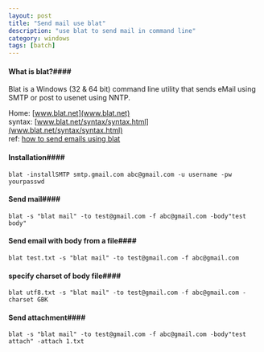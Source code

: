 ```yaml
---
layout: post
title: "Send mail use blat"
description: "use blat to send mail in command line"
category: windows
tags: [batch]
---
```


#### What is blat?####  
Blat is a Windows (32 & 64 bit) command line utility that sends eMail using SMTP or post to usenet using NNTP.  

Home: [www.blat.net](www.blat.net)  
syntax: [www.blat.net/syntax/syntax.html](www.blat.net/syntax/syntax.html)  
ref: [how to send emails using blat](www.cybergav.in/2010/10/28/how-to-send-emails-using-blat/)  

#### Installation####  
`blat -installSMTP smtp.gmail.com abc@gmail.com -u username -pw yourpasswd`

#### Send mail####  
`blat -s "blat mail" -to test@gmail.com -f abc@gmail.com -body"test body"`

#### Send email with body from a file####  
`blat test.txt -s "blat mail" -to test@gmail.com -f abc@gmail.com`

#### specify charset of body file####  
`blat utf8.txt -s "blat mail" -to test@gmail.com -f abc@gmail.com -charset GBK`

#### Send attachment####  
`blat -s "blat mail" -to test@gmail.com -f abc@gmail.com -body"test attach" -attach 1.txt`

